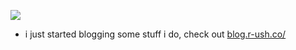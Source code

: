 <img src="https://links.r-ush.co/github-gif"></img>

- i just started blogging some stuff i do, check out [blog.r-ush.co/](https://blog.r-ush.co/)

